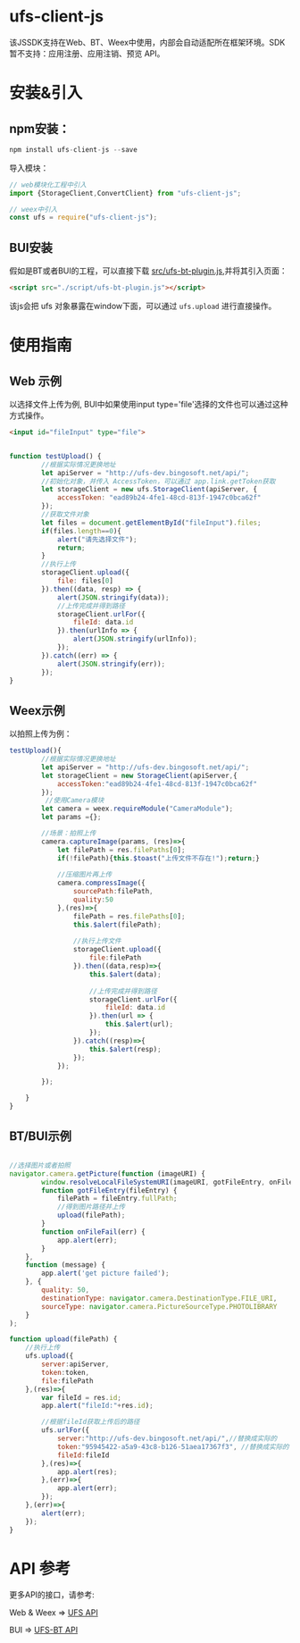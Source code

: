 # ufs-client-js 

该JSSDK支持在Web、BT、Weex中使用，内部会自动适配所在框架环境。SDK暂不支持：应用注册、应用注销、预览 API。


# 安装&引入

## npm安装：

```javascript
npm install ufs-client-js --save
```

导入模块：

```javascript
// web模块化工程中引入
import {StorageClient,ConvertClient} from "ufs-client-js";

// weex中引入
const ufs = require("ufs-client-js");

```

## BUI安装
假如是BT或者BUI的工程，可以直接下载 [src/ufs-bt-plugin.js](https://github.com/bingo-oss/ufs-js/blob/master/src/ufs-bt-plugin.js),并将其引入页面：

```html
<script src="./script/ufs-bt-plugin.js"></script>
```
该js会把 ufs 对象暴露在window下面，可以通过 `ufs.upload` 进行直接操作。


# 使用指南


## Web 示例
以选择文件上传为例, BUI中如果使用input type='file'选择的文件也可以通过这种方式操作。

```html
<input id="fileInput" type="file">
```

```JavaScript

function testUpload() {
		//根据实际情况更换地址
		let apiServer = "http://ufs-dev.bingosoft.net/api/";
		//初始化对象，并传入 AccessToken，可以通过 app.link.getToken获取
		let storageClient = new ufs.StorageClient(apiServer, {
			accessToken: "ead89b24-4fe1-48cd-813f-1947c0bca62f"
		});
		//获取文件对象
		let files = document.getElementById("fileInput").files;
        if(files.length==0){
			alert("请先选择文件");
			return;
		}
		//执行上传
		storageClient.upload({
			file: files[0]
		}).then((data, resp) => {
			alert(JSON.stringify(data));
			//上传完成并得到路径
			storageClient.urlFor({
				fileId: data.id
			}).then(urlInfo => {
				alert(JSON.stringify(urlInfo));
			});
		}).catch((err) => {
			alert(JSON.stringify(err));
		});
}

```

## Weex示例

以拍照上传为例：

```JavaScript
testUpload(){
        //根据实际情况更换地址
        let apiServer = "http://ufs-dev.bingosoft.net/api/";
        let storageClient = new StorageClient(apiServer,{
            accessToken:"ead89b24-4fe1-48cd-813f-1947c0bca62f"
        });
		 //使用Camera模块
        let camera = weex.requireModule("CameraModule");
        let params ={};

        //场景：拍照上传
        camera.captureImage(params, (res)=>{
            let filePath = res.filePaths[0];
            if(!filePath){this.$toast("上传文件不存在!");return;}
            
            //压缩图片再上传
            camera.compressImage({
                sourcePath:filePath,
                quality:50
            },(res)=>{
                filePath = res.filePaths[0];
                this.$alert(filePath);
                
                //执行上传文件
                storageClient.upload({
                    file:filePath
                }).then((data,resp)=>{
                    this.$alert(data);
                    
                    //上传完成并得到路径
                    storageClient.urlFor({
                        fileId: data.id
                    }).then(url => {
                        this.$alert(url);
                    });
                }).catch((resp)=>{
                    this.$alert(resp);
                });
            });

        });

    }
}
```


## BT/BUI示例

```JavaScript

//选择图片或者拍照
navigator.camera.getPicture(function (imageURI) {
        window.resolveLocalFileSystemURI(imageURI, gotFileEntry, onFileFail);
        function gotFileEntry(fileEntry) {
            filePath = fileEntry.fullPath;
            //得到图片路径并上传
            upload(filePath);
        }
        function onFileFail(err) {
            app.alert(err);
        }
    },
    function (message) {
        app.alert('get picture failed');
    }, {
        quality: 50,
        destinationType: navigator.camera.DestinationType.FILE_URI,
        sourceType: navigator.camera.PictureSourceType.PHOTOLIBRARY
    }
);

function upload(filePath) {
    //执行上传
    ufs.upload({
        server:apiServer,
        token:token,
        file:filePath
    },(res)=>{
        var fileId = res.id;
        app.alert("fileId:"+res.id);

        //根据fileId获取上传后的路径
        ufs.urlFor({
            server:"http://ufs-dev.bingosoft.net/api/",//替换成实际的
            token:"95945422-a5a9-43c8-b126-51aea17367f3", //替换成实际的
            fileId:fileId
        },(res)=>{
            app.alert(res);
        },(err)=>{
            app.alert(err);
        });
    },(err)=>{
        alert(err);
    });
}
```


# API 参考

更多API的接口，请参考:

Web & Weex => [UFS API](https://github.com/bingo-oss/ufs-js/blob/master/docs/api.md)

BUI => [UFS-BT API](https://github.com/bingo-oss/ufs-js/blob/master/docs/api-bt.md)